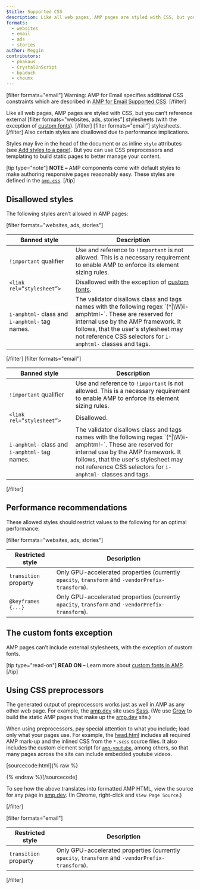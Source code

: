 ```yaml
---
$title: Supported CSS
description: Like all web pages, AMP pages are styled with CSS, but you can't reference external stylesheets with the exception of custom fonts. Also certain styles are disallowed ...
formats:
  - websites
  - email
  - ads
  - stories
author: Meggin
contributors:
  - pbakaus
  - CrystalOnScript
  - bpaduch
  - choumx
---
```


[filter formats="email"]
Warning: AMP for Email specifies additional CSS constraints which are described in
[AMP for Email Supported CSS](../../../../documentation/guides-and-tutorials/learn/email-spec/amp-email-css.md).
[/filter]

Like all web pages, AMP pages are styled with CSS,
but you can’t reference external
[filter formats="websites, ads, stories"]
stylesheets (with the exception of [custom fonts](#the-custom-fonts-exception)).
[/filter]
[filter formats="email"]
stylesheets.
[/filter]
Also certain styles are disallowed due to performance implications.

Styles may live in the head of the document or as inline `style` attributes
(see [Add styles to a page](index.md#add-styles-to-a-page)).
But you can use CSS preprocessors and templating to build static pages
to better manage your content.

[tip type="note"]
**NOTE –** AMP components come with default styles to make authoring responsive pages reasonably easy. These styles are defined in the [`amp.css`](https://github.com/ampproject/amphtml/blob/main/css/amp.css).
[/tip]

## Disallowed styles

The following styles aren’t allowed in AMP pages:

[filter formats="websites, ads, stories"]
<table>
  <thead>
    <tr>
      <th class="col-thirty" data-th="Banned style">Banned style</th>
      <th data-th="Description">Description</th>
    </tr>
  </thead>
  <tbody>
    <tr>
      <td data-th="Banned style"><code>!important</code> qualifier </td>
      <td data-th="Description">Use and reference to <code>!important</code> is not allowed.
      This is a necessary requirement to enable AMP to enforce its element sizing rules.</td>
    </tr>
    <tr>
      <td data-th="Banned style"><code>&lt;link rel=”stylesheet”&gt;</code></td>
      <td data-th="Description">Disallowed with the exception of <a href="#the-custom-fonts-exception">custom fonts</a>.</td>
    </tr>
    <tr>
      <td data-th="Banned style"><code>i-amphtml-</code> class and <code>i-amphtml-</code> tag names.</td>
      <td data-th="Description">The validator disallows class and tags names with the following regex `(^|\W)i-amphtml-`. These are reserved for internal use by the AMP framework. It follows, that the user's stylesheet may not reference CSS selectors for <code>i-amphtml-</code> classes and tags.</td>
    </tr>
  </tbody>
</table>
[/filter]
[filter formats="email"]
<table>
  <thead>
    <tr>
      <th class="col-thirty" data-th="Banned style">Banned style</th>
      <th data-th="Description">Description</th>
    </tr>
  </thead>
  <tbody>
    <tr>
      <td data-th="Banned style"><code>!important</code> qualifier </td>
      <td data-th="Description">Use and reference to <code>!important</code> is not allowed.
      This is a necessary requirement to enable AMP to enforce its element sizing rules.</td>
    </tr>
    <tr>
      <td data-th="Banned style"><code>&lt;link rel=”stylesheet”&gt;</code></td>
      <td data-th="Description">Disallowed.</td>
    </tr>
    <tr>
      <td data-th="Banned style"><code>i-amphtml-</code> class and <code>i-amphtml-</code> tag names.</td>
      <td data-th="Description">The validator disallows class and tags names with the following regex `(^|\W)i-amphtml-`. These are reserved for internal use by the AMP framework. It follows, that the user's stylesheet may not reference CSS selectors for <code>i-amphtml-</code> classes and tags.</td>
    </tr>
  </tbody>
</table>
[/filter]

## Performance recommendations

These allowed styles should restrict values to the following for an optimal performance:

[filter formats="websites, ads, stories"]

<table>
  <thead>
    <tr>
      <th class="col-thirty" data-th="Banned style">Restricted style</th>
      <th data-th="Description">Description</th>
    </tr>
  </thead>
  <tbody>
    <tr>
      <td data-th="Restricted style"><code>transition</code> property</td>
      <td data-th="Description">Only GPU-accelerated properties (currently <code>opacity</code>, <code>transform</code> and <code>-vendorPrefix-transform</code>).</td>
    </tr>
    <tr>
      <td data-th="Restricted style"><code>@keyframes {...}</code></td>
      <td data-th="Description">Only GPU-accelerated properties (currently <code>opacity</code>, <code>transform</code> and <code>-vendorPrefix-transform</code>).</td>
    </tr>
  </tbody>
</table>

## The custom fonts exception <a name="the-custom-fonts-exception"></a>

AMP pages can’t include external stylesheets, with the exception of custom fonts.

[tip type="read-on"]
**READ ON –** Learn more about [custom fonts in AMP](custom_fonts.md).
[/tip]

## Using CSS preprocessors <a name="using-css-preprocessors"></a>

The generated output of preprocessors works just as well in AMP as any other web page.
For example, the [amp.dev](https://amp.dev/) site uses
[Sass](http://sass-lang.com/).
(We use [Grow](http://grow.io/) to build the static AMP pages
that make up the [amp.dev](https://amp.dev/) site.)

When using preprocessors,
pay special attention to what you include; load only what your pages use.
For example, the
[head.html](https://github.com/ampproject/docs/blob/master/views/partials/head.html)
includes all required AMP mark-up and the inlined CSS from the `*.scss` source files.
It also includes the custom element script for
[`amp-youtube`](../../../../documentation/components/reference/amp-youtube.md), among others,
so that many pages across the site can include embedded youtube videos.

[sourcecode:html]{% raw %}

<head>
  <meta charset="utf-8">
  <meta name="viewport" content="width=device-width">
  <meta property="og:description" content="{% if doc.description %}{{doc.description}} – {% endif %}AMP Project">
  <meta name="description" content="{% if doc.description %}{{doc.description}} – {% endif %}AMP Project">

  <title>AMP Project</title>
  <link rel="icon" href="/static/img/amp_favicon.png">
  <link rel="canonical" href="{{doc.url}}">
  <link href="https://fonts.googleapis.com/css?family=Roboto:200,300,400,500,700" rel="stylesheet">
  <style amp-custom>
  {% include "/assets/css/main.min.css" %}
  </style>

  <style amp-boilerplate>body{-webkit-animation:-amp-start 8s steps(1,end) 0s 1 normal both;-moz-animation:-amp-start 8s steps(1,end) 0s 1 normal both;-ms-animation:-amp-start 8s steps(1,end) 0s 1 normal both;animation:-amp-start 8s steps(1,end) 0s 1 normal both}@-webkit-keyframes -amp-start{from{visibility:hidden}to{visibility:visible}}@-moz-keyframes -amp-start{from{visibility:hidden}to{visibility:visible}}@-ms-keyframes -amp-start{from{visibility:hidden}to{visibility:visible}}@-o-keyframes -amp-start{from{visibility:hidden}to{visibility:visible}}@keyframes -amp-start{from{visibility:hidden}to{visibility:visible}}</style><noscript><style amp-boilerplate>body{-webkit-animation:none;-moz-animation:none;-ms-animation:none;animation:none}</style></noscript>
  <script async src="https://cdn.ampproject.org/v0.js"></script>
  <script async custom-element="amp-carousel" src="https://cdn.ampproject.org/v0/amp-carousel-0.1.js"></script>
  <script async custom-element="amp-analytics" src="https://cdn.ampproject.org/v0/amp-analytics-0.1.js"></script>
  <script async custom-element="amp-lightbox" src="https://cdn.ampproject.org/v0/amp-lightbox-0.1.js"></script>
  <script async custom-element="amp-youtube" src="https://cdn.ampproject.org/v0/amp-youtube-0.1.js"></script>
  <script async custom-element="amp-sidebar" src="https://cdn.ampproject.org/v0/amp-sidebar-0.1.js"></script>
  <script async custom-element="amp-iframe" src="https://cdn.ampproject.org/v0/amp-iframe-0.1.js"></script>
</head>
{% endraw %}[/sourcecode]

To see how the above translates into formatted AMP HTML,
view the source for any page in [amp.dev](https://amp.dev/).
(In Chrome, right-click and `View Page Source`.)

[/filter]

[filter formats="email"]
<table>
  <thead>
    <tr>
      <th class="col-thirty" data-th="Banned style">Restricted style</th>
      <th data-th="Description">Description</th>
    </tr>
  </thead>
  <tbody>
    <tr>
      <td data-th="Restricted style"><code>transition</code> property</td>
      <td data-th="Description">Only GPU-accelerated properties (currently <code>opacity</code>, <code>transform</code> and <code>-vendorPrefix-transform</code>).</td>
    </tr>
  </tbody>
</table>
[/filter]
